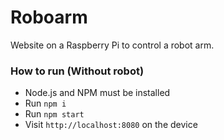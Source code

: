 # Roboarm
Website on a Raspberry Pi to control a robot arm.

### How to run (Without robot)
* Node.js and NPM must be installed
* Run `npm i`
* Run `npm start`
* Visit `http://localhost:8080` on the device
